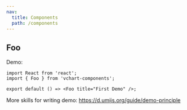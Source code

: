 ```yaml
---
nav:
  title: Components
  path: /components
---
```


## Foo

Demo:

```tsx
import React from 'react';
import { Foo } from 'vchart-components';

export default () => <Foo title="First Demo" />;
```

More skills for writing demo: https://d.umijs.org/guide/demo-principle
